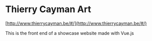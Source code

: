 # Thierry Cayman Art
[http://www.thierrycayman.be/#/](http://www.thierrycayman.be/#/)

This is the front end of a showcase website made with Vue.js
